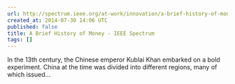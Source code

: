 ```yaml
---
url: http://spectrum.ieee.org/at-work/innovation/a-brief-history-of-money/0
created_at: 2014-07-30 14:06 UTC
published: false
title: A Brief History of Money - IEEE Spectrum
tags: []
---
```


In the 13th century, the Chinese emperor Kublai Khan embarked on a bold experiment. China at the time was divided into different regions, many of which issued…
